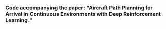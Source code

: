 ### Code accompanying the paper: "Aircraft Path Planning for Arrival in Continuous Environments with Deep Reinforcement Learning."

